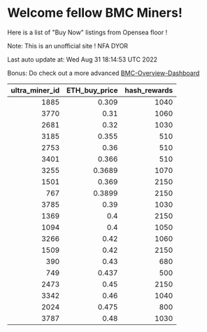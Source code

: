 # Welcome fellow BMC Miners!
Here is a list of "Buy Now" listings from Opensea floor !

Note: This is an unofficial site ! NFA DYOR

Last auto update at: Wed Aug 31 18:14:53 UTC 2022

Bonus: Do check out a more advanced [BMC-Overview-Dashboard](https://dune.com/defifunk/BMC-Overview-Dashboard)


|   ultra_miner_id |   ETH_buy_price |   hash_rewards |
|-----------------:|----------------:|---------------:|
|             1885 |          0.309  |           1040 |
|             3770 |          0.31   |           1060 |
|             2681 |          0.32   |           1030 |
|             3185 |          0.355  |            510 |
|             2753 |          0.36   |            510 |
|             3401 |          0.366  |            510 |
|             3255 |          0.3689 |           1070 |
|             1501 |          0.369  |           2150 |
|              767 |          0.3899 |           2150 |
|             3785 |          0.39   |           1030 |
|             1369 |          0.4    |           2150 |
|             1094 |          0.4    |           1050 |
|             3266 |          0.42   |           1060 |
|             1509 |          0.42   |           2150 |
|              390 |          0.43   |            680 |
|              749 |          0.437  |            500 |
|             2473 |          0.45   |           2150 |
|             3342 |          0.46   |           1040 |
|             2024 |          0.475  |            800 |
|             3787 |          0.48   |           1030 |